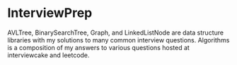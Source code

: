 # InterviewPrep
AVLTree, BinarySearchTree, Graph, and LinkedListNode are data structure libraries with my solutions to many common interview questions. Algorithms is a composition of my answers to various questions hosted at interviewcake and leetcode.
